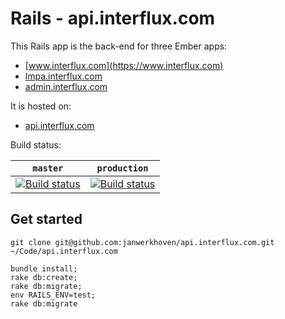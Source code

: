 # Rails - api.interflux.com

This Rails app is the back-end for three Ember apps:

* [www.interflux.com](https://www.interflux.com)  
* [lmpa.interflux.com](https://lmpa.interflux.com)  
* [admin.interflux.com](https://admin.interflux.com)  

It is hosted on:

* [api.interflux.com](https://api.interflux.com)

Build status:

`master` | `production`
-------- | ------------
[![Build status](https://badge.buildkite.com/feec3c1bb9d5fa10832931944a2af6a98fa4d2225c3b002045.svg?branch=master)](https://buildkite.com/nabu/api-dot-interflux-dot-com) | [![Build status](https://badge.buildkite.com/feec3c1bb9d5fa10832931944a2af6a98fa4d2225c3b002045.svg?branch=production)](https://buildkite.com/nabu/api-dot-interflux-dot-com)

## Get started

```
git clone git@github.com:janwerkhoven/api.interflux.com.git ~/Code/api.interflux.com
```
```
bundle install;
rake db:create;
rake db:migrate;
env RAILS_ENV=test;
rake db:migrate
```
